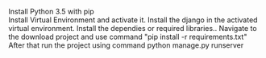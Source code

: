 Install Python 3.5 with pip <br />
Install Virtual Environment and activate it.
Install the django in the activated virtual environment.
Install the dependies or required libraries.. Navigate to the download project and use command "pip install -r requirements.txt"
After that run the project using command python manage.py runserver


